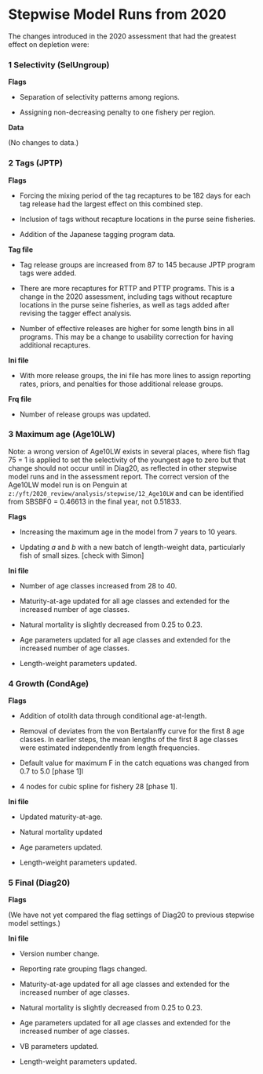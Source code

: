 # Stepwise Model Runs from 2020

The changes introduced in the 2020 assessment that had the greatest effect on
depletion were:

### 1 Selectivity (**SelUngroup**)

**Flags**

- Separation of selectivity patterns among regions.

- Assigning non-decreasing penalty to one fishery per region.

**Data**

(No changes to data.)

### 2 Tags (**JPTP**)

**Flags**

- Forcing the mixing period of the tag recaptures to be 182 days for each tag
  release had the largest effect on this combined step.

- Inclusion of tags without recapture locations in the purse seine fisheries.

- Addition of the Japanese tagging program data.

**Tag file**

- Tag release groups are increased from 87 to 145 because JPTP program tags were
  added.

- There are more recaptures for RTTP and PTTP programs. This is a change in the
  2020 assessment, including tags without recapture locations in the purse seine
  fisheries, as well as tags added after revising the tagger effect analysis.

- Number of effective releases are higher for some length bins in all programs.
  This may be a change to usability correction for having additional recaptures.

**Ini file**

- With more release groups, the ini file has more lines to assign reporting
  rates, priors, and penalties for those additional release groups.

**Frq file**

- Number of release groups was updated.

### 3 Maximum age (**Age10LW**)

Note: a wrong version of Age10LW exists in several places, where fish flag 75 =
1 is applied to set the selectivity of the youngest age to zero but that change
should not occur until in Diag20, as reflected in other stepwise model runs and
in the assessment report. The correct version of the Age10LW model run is on
Penguin at `z:/yft/2020_review/analysis/stepwise/12_Age10LW` and can be
identified from SBSBF0 = 0.46613 in the final year, not 0.51833.

**Flags**

- Increasing the maximum age in the model from 7 years to 10 years.

- Updating *a* and *b* with a new batch of length-weight data, particularly fish
  of small sizes. [check with Simon]

**Ini file**

- Number of age classes increased from 28 to 40.

- Maturity-at-age updated for all age classes and extended for the increased
  number of age classes.

- Natural mortality is slightly decreased from 0.25 to 0.23.

- Age parameters updated for all age classes and extended for the increased
  number of age classes.

- Length-weight parameters updated.

### 4 Growth (**CondAge**)

**Flags**

- Addition of otolith data through conditional age-at-length.

- Removal of deviates from the von Bertalanffy curve for the first 8 age
  classes. In earlier steps, the mean lengths of the first 8 age classes were
  estimated independently from length frequencies.

- Default value for maximum F in the catch equations was changed from 0.7 to 5.0
  [phase 1]l

- 4 nodes for cubic spline for fishery 28 [phase 1].

**Ini file**

- Updated maturity-at-age.

- Natural mortality updated

- Age parameters updated.

- Length-weight parameters updated.

### 5 Final (**Diag20**)

**Flags**

(We have not yet compared the flag settings of Diag20 to previous stepwise model
settings.)

**Ini file**

- Version number change.

- Reporting rate grouping flags changed.

- Maturity-at-age updated for all age classes and extended for the increased
  number of age classes.

- Natural mortality is slightly decreased from 0.25 to 0.23.

- Age parameters updated for all age classes and extended for the increased
  number of age classes.

- VB parameters updated.

- Length-weight parameters updated.
